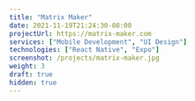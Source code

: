 ```yaml
---
title: "Matrix Maker"
date: 2021-11-19T21:24:30-08:00
projectUrl: https://matrix-maker.com
services: ["Mobile Development", "UI Design"]
technologies: ["React Native", "Expo"]
screenshot: /projects/matrix-maker.jpg
weight: 3
draft: true
hidden: true
---
```

